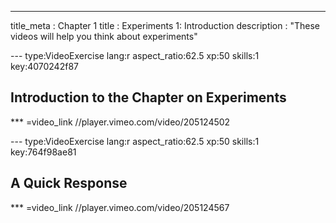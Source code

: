 --- 
title_meta  : Chapter 1
title       : Experiments 1: Introduction
description : "These videos will help you think about experiments"

--- type:VideoExercise lang:r aspect_ratio:62.5 xp:50 skills:1 key:4070242f87
## Introduction to the Chapter on Experiments
*** =video_link
//player.vimeo.com/video/205124502
 
--- type:VideoExercise lang:r aspect_ratio:62.5 xp:50 skills:1 key:764f98ae81
## A Quick Response
*** =video_link
//player.vimeo.com/video/205124567
